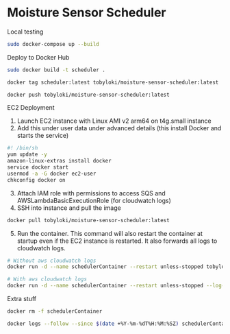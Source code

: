 # Moisture Sensor Scheduler

Local testing

```bash
sudo docker-compose up --build
```

Deploy to Docker Hub

```bash
sudo docker build -t scheduler .

docker tag scheduler:latest tobyloki/moisture-sensor-scheduler:latest

docker push tobyloki/moisture-sensor-scheduler:latest
```

EC2 Deployment

1. Launch EC2 instance with Linux AMI v2 arm64 on t4g.small instance
2. Add this under user data under advanced details (this install Docker and starts the service)

```bash
#! /bin/sh
yum update -y
amazon-linux-extras install docker
service docker start
usermod -a -G docker ec2-user
chkconfig docker on
```

3. Attach IAM role with permissions to access SQS and AWSLambdaBasicExecutionRole (for cloudwatch logs)
4. SSH into instance and pull the image

```bash
docker pull tobyloki/moisture-sensor-scheduler:latest
```

5. Run the container. This command will also restart the container at startup even if the EC2 instance is restarted. It also forwards all logs to cloudwatch logs.

```bash
# Without aws cloudwatch logs
docker run -d --name schedulerContainer --restart unless-stopped tobyloki/moisture-sensor-scheduler:latest

# With aws cloudwatch logs
docker run -d --name schedulerContainer --restart unless-stopped --log-driver=awslogs --log-opt awslogs-region=us-west-2 --log-opt awslogs-group=moisture-sensor-scheduler --log-opt awslogs-create-group=true tobyloki/moisture-sensor-scheduler:latest
```

Extra stuff

```bash
docker rm -f schedulerContainer

docker logs --follow --since $(date +%Y-%m-%dT%H:%M:%SZ) schedulerContainer
```
